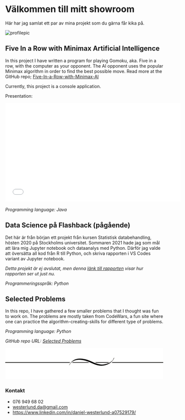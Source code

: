 # Välkommen till mitt showroom

Här har jag samlat ett par av mina projekt som du gärna får kika på.

![profilepic](images/profilepic.jpg)

## Five In a Row with Minimax Artificial Intelligence

In this project I have written a program for playing Gomoku, aka. Five in a row, with the computer as your opponent. The AI opponent uses the popular Minimax algorithm in order to find the best possible move. Read more at the GitHub repo; [Five-In-a-Row-with-Minimax-AI](https://github.com/DanielW720/Five-In-a-Row-with-Minimax-AI)

Currently, this project is a console application.

Presentation:

<iframe id="video" width="560" height="315" src="presentation\Presentation.mp4" frameborder="0" allow="autoplay; encrypted-media" allowfullscreen=""></iframe>

_Programming language: Java_

## Data Science på Flashback (pågående)

Det här är från början ett projekt från kursen Statistisk databehandling, hösten 2020 på Stockholms universitet. Sommaren 2021 hade jag som mål att lära mig Jupyter notebook och dataanalys med Python. Därför jag valde att översätta all kod från R till Python, och skriva rapporten i VS Codes variant av Jupyter notebook.

*Detta projekt är ej avslutat, men denna [länk till rapporten](https://github.com/DanielW720/DS_Flashback/blob/main/report.ipynb) visar hur rapporten ser ut just nu.*

_Programmeringsspråk: Python_

<!-- ## Top 24 Algorithms You Should Know (ongoing)

In this project, I have implemented 24 common algorithms and added a few comments to each one that can help connect the dots if it's been a while since I last looked at it. Whenever I want to freshen up my memory of a couple of these algorithms (maybe I'm preparing for a job interview), I can have a look at this repository.

_Programming language: Java_

_GitHub repo URL: [Top 24 Algorithms You Should Know](https://github.com/DanielW720/Algorithms)_ -->

## Selected Problems

In this repo, I have gathered a few smaller problems that I thought was fun to work on. The problems are mostly taken from CodeWars, a fun site where one can practice the algorithm-creating-skills for different type of problems.

_Programming language: Python_

_GitHub repo URL: [Selected Problems](https://github.com/DanielW720/SelectedProblems)_

<!-- ## Djupviks Hamn (Webbsida, from scratch)

Våren 2021 gjorde jag en extra kurs (Dynamiska Webbapplikationer, Uppsala universitet) vid sidan av mina studier vid SU. Som slutprojekt fick varje student göra sin egen implementation av Djupviks Hamns hemsida. Webbsidan är inte längre i drift, men ladda gärna hem [projektet](https://github.com/DanielW720/DjupviksHamn_website) för att se hemsidan lokalt.

_Programmeringsspråk: JavaScript (HTML, CSS)_ -->

<img width="100%" height="100px" src="images/pi7rEG77T.png">

### Kontakt

* 076 949 68 02
* westerlund.da@gmail.com
* <https://www.linkedin.com/in/daniel-westerlund-a07529179/>
